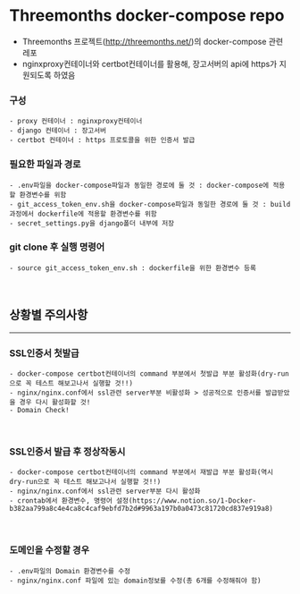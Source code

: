 # Threemonths docker-compose repo
- Threemonths 프로젝트(http://threemonths.net/)의 docker-compose 관련 레포
- nginxproxy컨테이너와 certbot컨테이너를 활용해, 장고서버의 api에 https가 지원되도록 하였음

### 구성
    - proxy 컨테이너 : nginxproxy컨테이너
    - django 컨테이너 : 장고서버
    - certbot 컨테이너 : https 프로토콜을 위한 인증서 발급

### 필요한 파일과 경로
    - .env파일을 docker-compose파일과 동일한 경로에 둘 것 : docker-compose에 적용할 환경변수를 위함
    - git_access_token_env.sh을 docker-compose파일과 동일한 경로에 둘 것 : build과정에서 dockerfile에 적용할 환경변수를 위함
    - secret_settings.py을 django폴더 내부에 저장

### git clone 후 실행 명령어
    - source git_access_token_env.sh : dockerfile을 위한 환경변수 등록

<br/>

## 상황별 주의사항
---
### SSL인증서 첫발급
    - docker-compose certbot컨테이너의 command 부분에서 첫발급 부분 활성화(dry-run으로 꼭 테스트 해보고나서 실행할 것!!)
    - nginx/nginx.conf에서 ssl관련 server부분 비활성화 > 성공적으로 인증서를 발급받았을 경우 다시 활성화할 것!
    - Domain Check!

</br>

### SSL인증서 발급 후 정상작동시
    - docker-compose certbot컨테이너의 command 부분에서 재발급 부분 활성화(역시 dry-run으로 꼭 테스트 해보고나서 실행할 것!!)
    - nginx/nginx.conf에서 ssl관련 server부분 다시 활성화
    - crontab에서 환경변수, 명령어 설정(https://www.notion.so/1-Docker-b382aa799a8c4e4ca8c4caf9ebfd7b2d#9963a197b0a0473c81720cd837e919a8)
        
</br>

### 도메인을 수정할 경우
    - .env파일의 Domain 환경변수를 수정
    - nginx/nginx.conf 파일에 있는 domain정보를 수정(총 6개를 수정해줘야 함)
